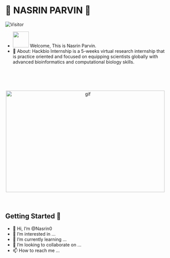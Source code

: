 # :stars: **NASRIN PARVIN** :stars:
![Visitor](https://visitor-badge.laobi.icu/badge?page_id=https://github.com/Nasrin0/Nasrin0.git)
- <img src="https://raw.githubusercontent.com/MartinHeinz/MartinHeinz/master/wave.gif" width="50px"> Welcome, This is Nasrin Parvin.
- 🌱 About: Hackbio Internship is a 5-weeks virtual research internship that is practice oriented and focused on equipping scientists globally with advanced bioinformatics and      computational biology skills.

<p align="center">
   <br>
   <br>
   <br>
   <br>
   <img align="center"  alt="gif" src="https://github.com/arsentieva/arsentieva/blob/main/code.gif?raw=true" width="500" height="320">
   <br>
   <br>
   <br>
</p>
    


## Getting Started :scroll:
- 👋 Hi, I’m @Nasrin0
- 👀 I’m interested in ...
- 🌱 I’m currently learning ...
- 💞️ I’m looking to collaborate on ... 
- 📫 How to reach me ...

<!---
Nasrin0/Nasrin0 is a ✨ special ✨ repository because its `README.md` (this file) appears on your GitHub profile.
You can click the Preview link to take a look at your changes.
--->
